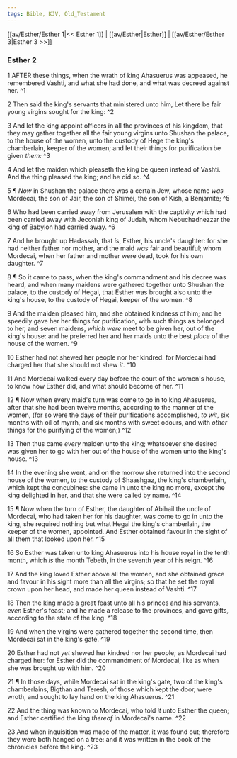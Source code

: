 ```yaml
---
tags: Bible, KJV, Old_Testament
---
```


[[av/Esther/Esther 1|<< Esther 1]] | [[av/Esther|Esther]] | [[av/Esther/Esther 3|Esther 3 >>]]

### Esther 2

1 AFTER these things, when the wrath of king Ahasuerus was appeased, he remembered Vashti, and what she had done, and what was decreed against her. ^1

2 Then said the king's servants that ministered unto him, Let there be fair young virgins sought for the king: ^2

3 And let the king appoint officers in all the provinces of his kingdom, that they may gather together all the fair young virgins unto Shushan the palace, to the house of the women, unto the custody of Hege the king's chamberlain, keeper of the women; and let their things for purification be given _them:_ ^3

4 And let the maiden which pleaseth the king be queen instead of Vashti. And the thing pleased the king; and he did so. ^4

5 ¶ _Now_ in Shushan the palace there was a certain Jew, whose name _was_ Mordecai, the son of Jair, the son of Shimei, the son of Kish, a Benjamite; ^5

6 Who had been carried away from Jerusalem with the captivity which had been carried away with Jeconiah king of Judah, whom Nebuchadnezzar the king of Babylon had carried away. ^6

7 And he brought up Hadassah, that _is_, Esther, his uncle's daughter: for she had neither father nor mother, and the maid _was_ fair and beautiful; whom Mordecai, when her father and mother were dead, took for his own daughter. ^7

8 ¶ So it came to pass, when the king's commandment and his decree was heard, and when many maidens were gathered together unto Shushan the palace, to the custody of Hegai, that Esther was brought also unto the king's house, to the custody of Hegai, keeper of the women. ^8

9 And the maiden pleased him, and she obtained kindness of him; and he speedily gave her her things for purification, with such things as belonged to her, and seven maidens, _which_ _were_ meet to be given her, out of the king's house: and he preferred her and her maids unto the best _place_ of the house of the women. ^9

10 Esther had not shewed her people nor her kindred: for Mordecai had charged her that she should not shew _it_. ^10

11 And Mordecai walked every day before the court of the women's house, to know how Esther did, and what should become of her. ^11

12 ¶ Now when every maid's turn was come to go in to king Ahasuerus, after that she had been twelve months, according to the manner of the women, (for so were the days of their purifications accomplished, _to_ _wit_, six months with oil of myrrh, and six months with sweet odours, and with _other_ things for the purifying of the women;) ^12

13 Then thus came _every_ maiden unto the king; whatsoever she desired was given her to go with her out of the house of the women unto the king's house. ^13

14 In the evening she went, and on the morrow she returned into the second house of the women, to the custody of Shaashgaz, the king's chamberlain, which kept the concubines: she came in unto the king no more, except the king delighted in her, and that she were called by name. ^14

15 ¶ Now when the turn of Esther, the daughter of Abihail the uncle of Mordecai, who had taken her for his daughter, was come to go in unto the king, she required nothing but what Hegai the king's chamberlain, the keeper of the women, appointed. And Esther obtained favour in the sight of all them that looked upon her. ^15

16 So Esther was taken unto king Ahasuerus into his house royal in the tenth month, which _is_ the month Tebeth, in the seventh year of his reign. ^16

17 And the king loved Esther above all the women, and she obtained grace and favour in his sight more than all the virgins; so that he set the royal crown upon her head, and made her queen instead of Vashti. ^17

18 Then the king made a great feast unto all his princes and his servants, _even_ Esther's feast; and he made a release to the provinces, and gave gifts, according to the state of the king. ^18

19 And when the virgins were gathered together the second time, then Mordecai sat in the king's gate. ^19

20 Esther had not _yet_ shewed her kindred nor her people; as Mordecai had charged her: for Esther did the commandment of Mordecai, like as when she was brought up with him. ^20

21 ¶ In those days, while Mordecai sat in the king's gate, two of the king's chamberlains, Bigthan and Teresh, of those which kept the door, were wroth, and sought to lay hand on the king Ahasuerus. ^21

22 And the thing was known to Mordecai, who told _it_ unto Esther the queen; and Esther certified the king _thereof_ in Mordecai's name. ^22

23 And when inquisition was made of the matter, it was found out; therefore they were both hanged on a tree: and it was written in the book of the chronicles before the king. ^23
